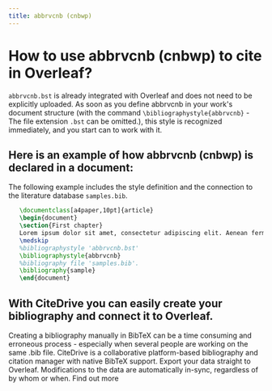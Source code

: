 ```yaml
---
title: abbrvcnb (cnbwp)
---
```


# How to use abbrvcnb (cnbwp) to cite in Overleaf? 
`abbrvcnb.bst` is already integrated with Overleaf and does not need to be explicitly uploaded. As soon as you define abbrvcnb in your work's document structure (with the command `\bibliographystyle{abbrvcnb}` - The file extension `.bst` can be omitted.), this style is recognized immediately, and you start can to work with it.

## Here is an example of how abbrvcnb (cnbwp) is declared in a document:
The following example includes the style definition and the connection to the literature database `samples.bib`.
```tex
   \documentclass[a4paper,10pt]{article}
   \begin{document}
   \section{First chapter}
   Lorem ipsum dolor sit amet, consectetur adipiscing elit. Aenean fermentum justo massa, ut maximus mauris sodales et. Aenean vel elit a erat rhoncus pharetra.
   \medskip
   %bibliographystyle 'abbrvcnb.bst'
   \bibliographystyle{abbrvcnb}
   %bibliography file 'samples.bib'.
   \bibliography{sample}
   \end{document}
```

## With CiteDrive you can easily create your bibliography and connect it to Overleaf. 
Creating a bibliography manually in BibTeX can be a time consuming and erroneous process - especially when several people are working on the same .bib file. CiteDrive is a collaborative platform-based bibliography and citation manager with native BibTeX support. Export your data straight to Overleaf. Modifications to the data are automatically in-sync, regardless of by whom or when. Find out more